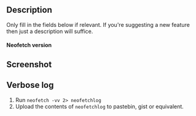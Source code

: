 ## Description

Only fill in the fields below if relevant. If you're
suggesting a new feature then just a description will suffice.


#### Neofetch version

## Screenshot

## Verbose log

1. Run `neofetch -vv 2> neofetchlog`
2. Upload the contents of `neofetchlog` to pastebin, gist or equivalent.



